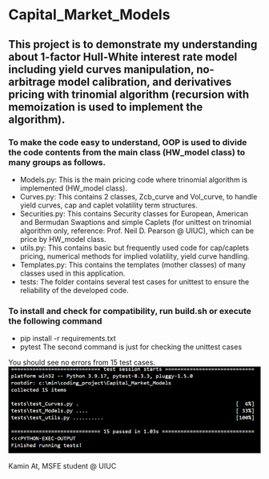 # Capital_Market_Models

## This project is to demonstrate my understanding about 1-factor Hull-White interest rate model including yield curves manipulation, no-arbitrage model calibration, and derivatives pricing with trinomial algorithm (recursion with memoization is used to implement the algorithm).
### To make the code easy to understand, OOP is used to divide the code contents from the main class (HW_model class) to many groups as follows.
- Models.py: This is the main pricing code where trinomial algorithm is implemented (HW_model class).
- Curves.py: This contains 2 classes, Zcb_curve and Vol_curve, to handle yield curves, cap and caplet volatility term structures.
- Securities.py: This contains Security classes for European, American and Bermudan Swaptions and simple Caplets (for unittest on trinomial algorithm only, reference: Prof. Neil D. Pearson @ UIUC), which can be price by HW_model class.
- utils.py: This contains basic but frequently used code for cap/caplets pricing, numerical methods for implied volatility, yield curve handling.
- Templates.py: This contains the templates (mother classes) of many classes used in this application.
- tests: The folder contains several test cases for unittest to ensure the reliability of the developed code.

### To install and check for compatibility, run build.sh or execute the following command
- pip install -r requirements.txt
- pytest
The second command is just for checking the unittest cases

You should see no errors from 15 test cases.
![alt text](image.png)

Kamin At, MSFE student @ UIUC